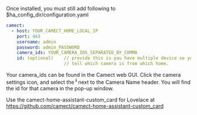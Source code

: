 Once installed, you must still add following to $ha_config_dir/configuration.yaml

```yaml
camect:
  - host: YOUR_CAMECT_HOME_LOCAL_IP
    port: 443
    username: admin
    password: admin_PASSWORD
    camera_ids: YOUR_CAMERA_IDS_SEPARATED_BY_COMMA
    id: (optional)    // provide this is you have multiple device so you could
                      // tell which camera is from which home.
```
Your camera_ids can be found in the Camect web GUI. Click the camera settings icon, and select the **<sup>i</sup>** next to the Camera Name header. You will find the id for that camera in the pop-up window.

Use the camect-home-assistant-custom_card for Lovelace at https://github.com/camect/camect-home-assistant-custom_card
